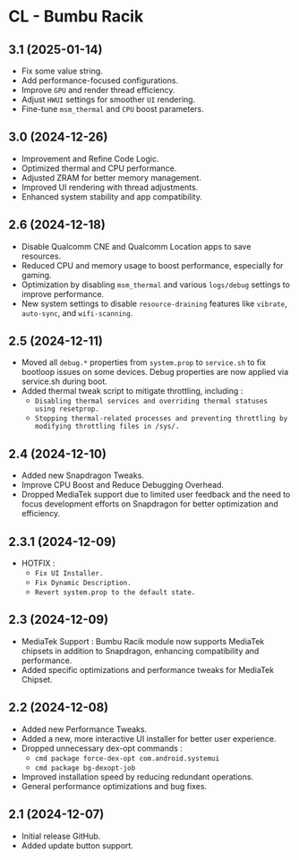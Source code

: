 # CL - Bumbu Racik

## 3.1 (2025-01-14)
- Fix some value string.
- Add performance-focused configurations.
- Improve `GPU` and render thread efficiency.
- Adjust `HWUI` settings for smoother `UI` rendering.
- Fine-tune `msm_thermal` and `CPU` boost parameters.

## 3.0 (2024-12-26)
- Improvement and Refine Code Logic.
- Optimized thermal and CPU performance.
- Adjusted ZRAM for better memory management.
- Improved UI rendering with thread adjustments.
- Enhanced system stability and app compatibility.

## 2.6 (2024-12-18)
- Disable Qualcomm CNE and Qualcomm Location apps to save resources.
- Reduced CPU and memory usage to boost performance, especially for gaming.
- Optimization by disabling `msm_thermal` and various `logs/debug` settings to improve performance.
- New system settings to disable `resource-draining` features like `vibrate`, `auto-sync`, and `wifi-scanning`.

## 2.5 (2024-12-11)
- Moved all `debug.*` properties from `system.prop` to `service.sh` to fix bootloop issues on some devices. Debug properties are now applied via service.sh during boot.
- Added thermal tweak script to mitigate throttling, including :
  - `Disabling thermal services and overriding thermal statuses using resetprop.`
  - `Stopping thermal-related processes and preventing throttling by modifying throttling files in /sys/.`

## 2.4 (2024-12-10)
- Added new Snapdragon Tweaks.
- Improve CPU Boost and Reduce Debugging Overhead.
- Dropped MediaTek support due to limited user feedback and the need to focus development efforts on Snapdragon for better optimization and efficiency.

## 2.3.1 (2024-12-09)
- HOTFIX :
  - `Fix UI Installer.`
  - `Fix Dynamic Description.`
  - `Revert system.prop to the default state.`

## 2.3 (2024-12-09)
- MediaTek Support : Bumbu Racik module now supports MediaTek chipsets in addition to Snapdragon, enhancing compatibility and performance.
- Added specific optimizations and performance tweaks for MediaTek Chipset.

## 2.2 (2024-12-08)
- Added new Performance Tweaks.
- Added a new, more interactive UI installer for better user experience.
- Dropped unnecessary dex-opt commands :
  - `cmd package force-dex-opt com.android.systemui`
  - `cmd package bg-dexopt-job`
- Improved installation speed by reducing redundant operations.
- General performance optimizations and bug fixes.

## 2.1 (2024-12-07)
- Initial release GitHub.
- Added update button support.
